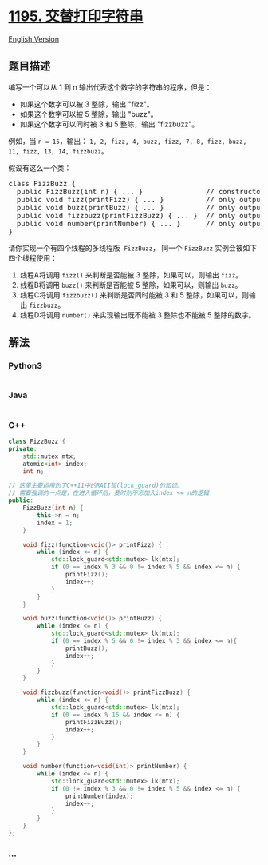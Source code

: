 # [1195. 交替打印字符串](https://leetcode-cn.com/problems/fizz-buzz-multithreaded)

[English Version](/solution/1100-1199/1195.Fizz%20Buzz%20Multithreaded/README_EN.md)

## 题目描述

<!-- 这里写题目描述 -->
<p>编写一个可以从 1 到 n 输出代表这个数字的字符串的程序，但是：</p>

<ul>
	<li>如果这个数字可以被 3 整除，输出 &quot;fizz&quot;。</li>
	<li>如果这个数字可以被 5 整除，输出&nbsp;&quot;buzz&quot;。</li>
	<li>如果这个数字可以同时被 3 和 5 整除，输出 &quot;fizzbuzz&quot;。</li>
</ul>

<p>例如，当&nbsp;<code>n = 15</code>，输出：&nbsp;<code>1, 2, fizz, 4, buzz, fizz, 7, 8, fizz, buzz, 11, fizz, 13, 14, fizzbuzz</code>。</p>

<p>假设有这么一个类：</p>

<pre>class FizzBuzz {
&nbsp; public FizzBuzz(int n) { ... }&nbsp;              // constructor
  public void fizz(printFizz) { ... }          // only output &quot;fizz&quot;
  public void buzz(printBuzz) { ... }          // only output &quot;buzz&quot;
  public void fizzbuzz(printFizzBuzz) { ... }  // only output &quot;fizzbuzz&quot;
  public void number(printNumber) { ... }      // only output the numbers
}</pre>

<p>请你实现一个有四个线程的多线程版&nbsp;&nbsp;<code>FizzBuzz</code>，&nbsp;同一个&nbsp;<code>FizzBuzz</code>&nbsp;实例会被如下四个线程使用：</p>

<ol>
	<li>线程A将调用&nbsp;<code>fizz()</code>&nbsp;来判断是否能被 3 整除，如果可以，则输出&nbsp;<code>fizz</code>。</li>
	<li>线程B将调用&nbsp;<code>buzz()</code>&nbsp;来判断是否能被 5 整除，如果可以，则输出&nbsp;<code>buzz</code>。</li>
	<li>线程C将调用&nbsp;<code>fizzbuzz()</code>&nbsp;来判断是否同时能被 3 和 5 整除，如果可以，则输出&nbsp;<code>fizzbuzz</code>。</li>
	<li>线程D将调用&nbsp;<code>number()</code>&nbsp;来实现输出既不能被 3 整除也不能被 5 整除的数字。</li>
</ol>

## 解法

<!-- 这里可写通用的实现逻辑 -->

<!-- tabs:start -->

### **Python3**

<!-- 这里可写当前语言的特殊实现逻辑 -->

```python

```

### **Java**

<!-- 这里可写当前语言的特殊实现逻辑 -->

```java

```

### **C++**

```cpp
class FizzBuzz {
private:
    std::mutex mtx;
    atomic<int> index;
    int n;

// 这里主要运用到了C++11中的RAII锁(lock_guard)的知识。
// 需要强调的一点是，在进入循环后，要时刻不忘加入index <= n的逻辑
public:
    FizzBuzz(int n) {
        this->n = n;
        index = 1;
    }

    void fizz(function<void()> printFizz) {
        while (index <= n) {
            std::lock_guard<std::mutex> lk(mtx);
            if (0 == index % 3 && 0 != index % 5 && index <= n) {
                printFizz();
                index++;
            }
        }
    }

    void buzz(function<void()> printBuzz) {
        while (index <= n) {
            std::lock_guard<std::mutex> lk(mtx);
            if (0 == index % 5 && 0 != index % 3 && index <= n){
                printBuzz();
                index++;
            }
        }
    }

    void fizzbuzz(function<void()> printFizzBuzz) {
        while (index <= n) {
            std::lock_guard<std::mutex> lk(mtx);
            if (0 == index % 15 && index <= n) {
                printFizzBuzz();
                index++;
            }
        }
    }

    void number(function<void(int)> printNumber) {
        while (index <= n) {
            std::lock_guard<std::mutex> lk(mtx);
            if (0 != index % 3 && 0 != index % 5 && index <= n) {
                printNumber(index);
                index++;
            }
        }
    }
};
```

### **...**

```

```

<!-- tabs:end -->
